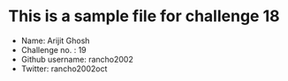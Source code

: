 # This is a sample file for challenge 18

* Name: Arijit Ghosh
* Challenge no. : 19
* Github username: rancho2002
* Twitter: rancho2002oct